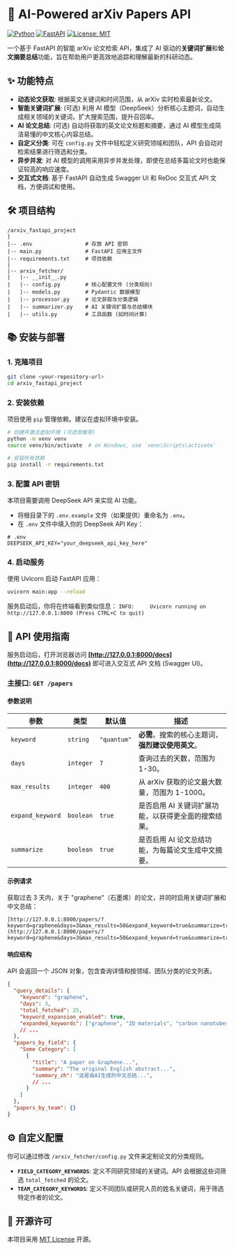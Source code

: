 # 🚀 AI-Powered arXiv Papers API

[![Python](https://img.shields.io/badge/Python-3.9+-blue?logo=python)](https://www.python.org/)
[![FastAPI](https://img.shields.io/badge/FastAPI-0.95+-green?logo=fastapi)](https://fastapi.tiangolo.com/)
[![License: MIT](https://img.shields.io/badge/License-MIT-yellow.svg)](https://opensource.org/licenses/MIT)

一个基于 FastAPI 的智能 arXiv 论文检索 API，集成了 AI 驱动的**关键词扩展**和**论文摘要总结**功能，旨在帮助用户更高效地追踪和理解最新的科研动态。

## ✨ 功能特点

-   **动态论文获取**: 根据英文关键词和时间范围，从 arXiv 实时检索最新论文。
-   **智能关键词扩展**: (可选) 利用 AI 模型（DeepSeek）分析核心主题词，自动生成相关领域的关键词，扩大搜索范围，提升召回率。
-   **AI 论文总结**: (可选) 自动将获取的英文论文标题和摘要，通过 AI 模型生成简洁易懂的中文核心内容总结。
-   **自定义分类**: 可在 `config.py` 文件中轻松定义研究领域和团队，API 会自动对检索结果进行筛选和分类。
-   **异步并发**: 对 AI 模型的调用采用异步并发处理，即使在总结多篇论文时也能保证较高的响应速度。
-   **交互式文档**: 基于 FastAPI 自动生成 Swagger UI 和 ReDoc 交互式 API 文档，方便调试和使用。

## 🛠️ 项目结构

```
/arxiv_fastapi_project
|
|-- .env                 # 存放 API 密钥
|-- main.py              # FastAPI 应用主文件
|-- requirements.txt     # 项目依赖
|
|-- arxiv_fetcher/
|   |-- __init__.py
|   |-- config.py        # 核心配置文件 (分类规则)
|   |-- models.py        # Pydantic 数据模型
|   |-- processor.py     # 论文获取与分类逻辑
|   |-- summarizer.py    # AI 关键词扩展与总结模块
|   |-- utils.py         # 工具函数 (如时间计算)
```

## 📚 安装与部署

### 1. 克隆项目

```bash
git clone <your-repository-url>
cd arxiv_fastapi_project
```

### 2. 安装依赖

项目使用 `pip` 管理依赖。建议在虚拟环境中安装。

```bash
# 创建并激活虚拟环境 (可选但推荐)
python -m venv venv
source venv/bin/activate  # on Windows, use `venv\Scripts\activate`

# 安装所有依赖
pip install -r requirements.txt
```

### 3. 配置 API 密钥

本项目需要调用 DeepSeek API 来实现 AI 功能。

-   将根目录下的 `.env.example` 文件（如果提供）重命名为 `.env`。
-   在 `.env` 文件中填入你的 DeepSeek API Key：

```env
# .env
DEEPSEEK_API_KEY="your_deepseek_api_key_here"
```

### 4. 启动服务

使用 Uvicorn 启动 FastAPI 应用：

```bash
uvicorn main:app --reload
```

服务启动后，你将在终端看到类似信息：
`INFO:     Uvicorn running on http://127.0.0.1:8000 (Press CTRL+C to quit)`

## 🚀 API 使用指南

服务启动后，打开浏览器访问 **[http://127.0.0.1:8000/docs](http://127.0.0.1:8000/docs)** 即可进入交互式 API 文档 (Swagger UI)。

### 主接口: `GET /papers`

#### 参数说明

| 参数             | 类型    | 默认值      | 描述                                                       |
| ---------------- | ------- | ----------- | ---------------------------------------------------------- |
| `keyword`        | `string`| `"quantum"` | **必需**。搜索的核心主题词，**强烈建议使用英文**。               |
| `days`           | `integer`| `7`         | 查询过去的天数，范围为 1-30。                              |
| `max_results`    | `integer`| `400`       | 从 arXiv 获取的论文最大数量，范围为 1-1000。                 |
| `expand_keyword` | `boolean`| `true`      | 是否启用 AI 关键词扩展功能，以获得更全面的搜索结果。       |
| `summarize`      | `boolean`| `true`      | 是否启用 AI 论文总结功能，为每篇论文生成中文摘要。         |

#### 示例请求

获取过去 3 天内，关于 "graphene"（石墨烯）的论文，并同时启用关键词扩展和中文总结：

```
[http://127.0.0.1:8000/papers/?keyword=graphene&days=3&max_results=50&expand_keyword=true&summarize=true](http://127.0.0.1:8000/papers/?keyword=graphene&days=3&max_results=50&expand_keyword=true&summarize=true)
```

#### 响应结构

API 会返回一个 JSON 对象，包含查询详情和按领域、团队分类的论文列表。

```json
{
  "query_details": {
    "keyword": "graphene",
    "days": 3,
    "total_fetched": 25,
    "keyword_expansion_enabled": true,
    "expanded_keywords": ["graphene", "2D materials", "carbon nanotubes", ...],
    // ...
  },
  "papers_by_field": {
    "Some Category": [
      {
        "title": "A paper on Graphene...",
        "summary": "The original English abstract...",
        "summary_zh": "这是由AI生成的中文总结...",
        // ...
      }
    ]
  },
  "papers_by_team": {}
}
```

## ⚙️ 自定义配置

你可以通过修改 `/arxiv_fetcher/config.py` 文件来定制论文的分类规则。

-   **`FIELD_CATEGORY_KEYWORDS`**: 定义不同研究领域的关键词。API 会根据这些词筛选 `total_fetched` 的论文。
-   **`TEAM_CATEGORY_KEYWORDS`**: 定义不同团队或研究人员的姓名关键词，用于筛选特定作者的论文。

## 📄 开源许可

本项目采用 [MIT License](LICENSE) 开源。